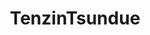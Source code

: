 ---
title: TenzinTsundue
github: https://github.com/TenzinTsundue
mode: dark
transition: 3s
archetype:
  - Little Bit of Everything
---